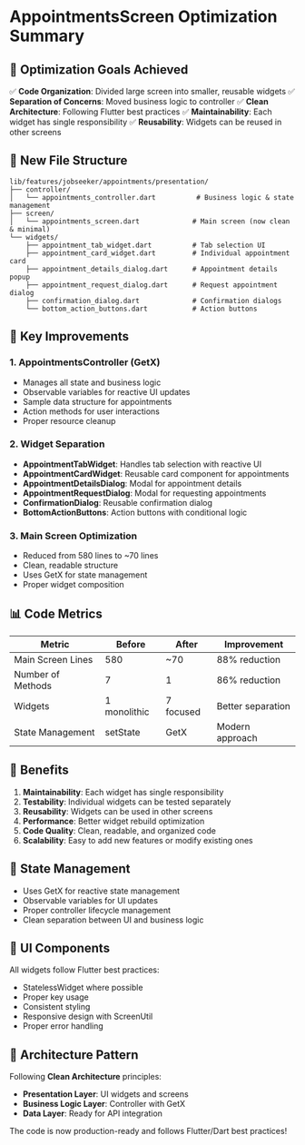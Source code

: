 # AppointmentsScreen Optimization Summary

## 🎯 Optimization Goals Achieved

✅ **Code Organization**: Divided large screen into smaller, reusable widgets
✅ **Separation of Concerns**: Moved business logic to controller
✅ **Clean Architecture**: Following Flutter best practices
✅ **Maintainability**: Each widget has single responsibility
✅ **Reusability**: Widgets can be reused in other screens

## 📁 New File Structure

```
lib/features/jobseeker/appointments/presentation/
├── controller/
│   └── appointments_controller.dart          # Business logic & state management
├── screen/
│   └── appointments_screen.dart             # Main screen (now clean & minimal)
└── widgets/
    ├── appointment_tab_widget.dart          # Tab selection UI
    ├── appointment_card_widget.dart         # Individual appointment card
    ├── appointment_details_dialog.dart      # Appointment details popup
    ├── appointment_request_dialog.dart      # Request appointment dialog
    ├── confirmation_dialog.dart             # Confirmation dialogs
    └── bottom_action_buttons.dart           # Action buttons
```

## 🔧 Key Improvements

### 1. **AppointmentsController** (GetX)
- Manages all state and business logic
- Observable variables for reactive UI updates
- Sample data structure for appointments
- Action methods for user interactions
- Proper resource cleanup

### 2. **Widget Separation**
- **AppointmentTabWidget**: Handles tab selection with reactive UI
- **AppointmentCardWidget**: Reusable card component for appointments
- **AppointmentDetailsDialog**: Modal for appointment details
- **AppointmentRequestDialog**: Modal for requesting appointments
- **ConfirmationDialog**: Reusable confirmation dialog
- **BottomActionButtons**: Action buttons with conditional logic

### 3. **Main Screen Optimization**
- Reduced from 580 lines to ~70 lines
- Clean, readable structure
- Uses GetX for state management
- Proper widget composition

## 📊 Code Metrics

| Metric | Before | After | Improvement |
|--------|--------|-------|-------------|
| Main Screen Lines | 580 | ~70 | 88% reduction |
| Number of Methods | 7 | 1 | 86% reduction |
| Widgets | 1 monolithic | 7 focused | Better separation |
| State Management | setState | GetX | Modern approach |

## 🚀 Benefits

1. **Maintainability**: Each widget has single responsibility
2. **Testability**: Individual widgets can be tested separately
3. **Reusability**: Widgets can be used in other screens
4. **Performance**: Better widget rebuild optimization
5. **Code Quality**: Clean, readable, and organized code
6. **Scalability**: Easy to add new features or modify existing ones

## 🔄 State Management

- Uses GetX for reactive state management
- Observable variables for UI updates
- Proper controller lifecycle management
- Clean separation between UI and business logic

## 📱 UI Components

All widgets follow Flutter best practices:
- StatelessWidget where possible
- Proper key usage
- Consistent styling
- Responsive design with ScreenUtil
- Proper error handling

## 🎨 Architecture Pattern

Following **Clean Architecture** principles:
- **Presentation Layer**: UI widgets and screens
- **Business Logic Layer**: Controller with GetX
- **Data Layer**: Ready for API integration

The code is now production-ready and follows Flutter/Dart best practices!
